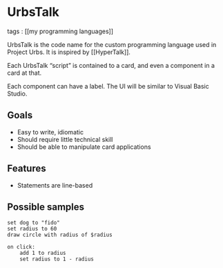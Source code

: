 # UrbsTalk

tags
: [[my programming languages]]

UrbsTalk is the code name for the custom programming language used in Project Urbs. It is inspired by [[HyperTalk]].

Each UrbsTalk &ldquo;script&rdquo; is contained to a card, and even a component in a card at that.

Each component can have a label. The UI will be similar to Visual Basic Studio.


## Goals

-   Easy to write, idiomatic
-   Should require little technical skill
-   Should be able to manipulate card applications


## Features

-   Statements are line-based


## Possible samples

```text
set dog to "fido"
set radius to 60
draw circle with radius of $radius

on click:
    add 1 to radius
    set radius to 1 - radius
```

